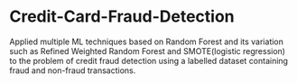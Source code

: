 # Credit-Card-Fraud-Detection
Applied multiple ML techniques
based on Random Forest and its variation such as Refined
Weighted Random Forest and SMOTE(logistic regression) to
the problem of credit fraud detection using a labelled dataset
containing fraud and non-fraud transactions.

